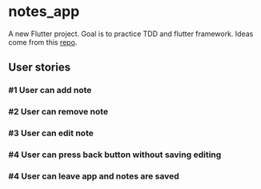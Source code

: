 # notes_app

A new Flutter project. Goal is to practice TDD and flutter framework. Ideas come from this [repo](https://github.com/florinpop17/app-ideas).

## User stories

### #1 User can add note
### #2 User can remove note
### #3 User can edit note
### #4 User can press back button without saving editing
### #4 User can leave app and notes are saved